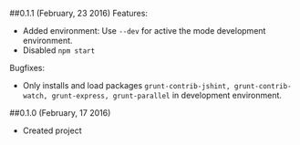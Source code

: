 ##0.1.1 (February, 23 2016)
Features:
- Added environment: Use `--dev` for active the mode development environment.  
- Disabled `npm start`

Bugfixes:
- Only installs and load packages `grunt-contrib-jshint, grunt-contrib-watch, grunt-express, grunt-parallel` in development environment.

##0.1.0 (February, 17 2016)
- Created project  
